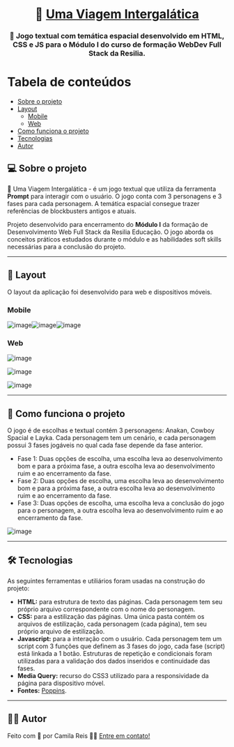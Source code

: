 
<h1 align="center">
     🚀 <a href="https://github.com/cxavier6/jogo-de-escolhas/tree/master"> Uma Viagem Intergalática </a>
</h1>

<h3 align="center">
    🚀 Jogo textual com temática espacial desenvolvido em HTML, CSS e JS para o Módulo I do curso de formação WebDev Full Stack da Resilia.
</h3>

Tabela de conteúdos
=================
<!--ts-->
   * [Sobre o projeto](#-sobre-o-projeto)
   * [Layout](#-layout)
     * [Mobile](#mobile)
     * [Web](#web)
   * [Como funciona o projeto](#-como-funciona-o-projeto)
   * [Tecnologias](#-tecnologias)
   * [Autor](#-autor)
<!--te-->

## 💻 Sobre o projeto

🚀 Uma Viagem Intergalática - é um jogo textual que utiliza da ferramenta **Prompt** para interagir com o usuário. O jogo conta com 3 personagens e 3 fases para cada personagem. A temática espacial consegue trazer referências de blockbusters antigos e atuais.


Projeto desenvolvido para encerramento do **Módulo I** da formação de Desenvolvimento Web Full Stack da Resilia Educação. O jogo aborda os conceitos práticos estudados durante o módulo e as habilidades soft skills necessárias para a conclusão do projeto.

---

## 🎨 Layout

O layout da aplicação foi desenvolvido para web e dispositivos móveis.


### Mobile

![image](https://user-images.githubusercontent.com/79461028/165852757-e9bd71c3-f3bb-4332-b384-536571c88c9f.png)![image](https://user-images.githubusercontent.com/79461028/165852906-290c8c6e-15fe-4bc4-8da2-2da67c072f92.png)![image](https://user-images.githubusercontent.com/79461028/165853133-fe2ce852-31d5-4263-ad6b-dc22792eb7c0.png)

### Web

![image](https://user-images.githubusercontent.com/79461028/165851327-187b9e51-9a29-429d-be59-74f3adb81cc8.png)

![image](https://user-images.githubusercontent.com/79461028/165850923-19f795ed-ea26-4203-9e41-f433bb3e7d77.png)
  
![image](https://user-images.githubusercontent.com/79461028/165852152-2cf9be75-b76b-42ad-9a7a-1cd3d78d25e1.png)

</a>

---

## 🚀 Como funciona o projeto

O jogo é de escolhas e textual contém 3 personagens: Anakan, Cowboy Spacial e Layka. Cada personagem tem um cenário, e cada personagem possui 3 fases jogáveis no qual cada fase depende da fase anterior.

* Fase 1: Duas opções de escolha, uma escolha leva ao desenvolvimento bom e para a próxima fase, a outra escolha leva ao desenvolvimento ruim e ao encerramento da fase.
* Fase 2: Duas opções de escolha, uma escolha leva ao desenvolvimento bom e para a próxima fase, a outra escolha leva ao desenvolvimento ruim e ao encerramento da fase.
* Fase 3: Duas opções de escolha, uma escolha leva a conclusão do jogo para o personagem, a outra escolha leva ao desenvolvimento ruim e ao encerramento da fase.

![image](https://user-images.githubusercontent.com/79461028/165855620-a4b86c61-4714-4ed0-bb93-5178958b9bae.png)

---

## 🛠 Tecnologias

As seguintes ferramentas e utiliários foram usadas na construção do projeto:

-   **HTML:** para estrutura de texto das páginas. Cada personagem tem seu próprio arquivo correspondente com o nome do personagem.
-   **CSS:** para a estilização das páginas. Uma única pasta contém os arquivos de estilização, cada personagem (cada página), tem seu próprio arquivo de estilização.
-   **Javascript:** para a interação com o usuário. Cada personagem tem um script com 3 funções que definem as 3 fases do jogo, cada fase (script) está linkada a 1 botão. Estruturas de repetição e condicionais foram utilizadas para a validação dos dados inseridos e continuidade das fases.
-  **Media Query:** recurso do CSS3 utilizado para a responsividade da página para dispositivo móvel.
-  **Fontes:** [Poppins](https://fonts.google.com/specimen/Poppins).

---

## 👩‍🚀 Autor

Feito com 💛 por Camila Reis 👋🏽 [Entre em contato!](https://www.linkedin.com/in/camila-reis-xavier/)
